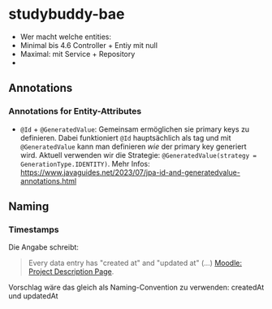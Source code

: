 # studybuddy-bae

- Wer macht welche entities:
- Minimal bis 4.6 Controller + Entiy mit null
- Maximal: mit Service + Repository
- 


## Annotations
### Annotations for Entity-Attributes
- `@Id` + `@GeneratedValue`: Gemeinsam ermöglichen sie primary keys zu definieren. 
 Dabei funktioniert `@Id` hauptsächlich als tag und mit `@GeneratedValue` kann man definieren *wie* der primary key generiert wird. 
 Aktuell verwenden wir die Strategie: `@GeneratedValue(strategy = GenerationType.IDENTITY)`. 
 Mehr Infos: https://www.javaguides.net/2023/07/jpa-id-and-generatedvalue-annotations.html
 

## Naming

### Timestamps

Die Angabe schreibt:
> Every data entry has "created at" and "updated at" (...) [Moodle: Project Description Page](https://moodle.technikum-wien.at/mod/page/view.php?id=1963792).  


Vorschlag wäre das gleich als Naming-Convention zu verwenden: createdAt und updatedAt  

